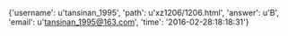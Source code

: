 {'username': u'tansinan_1995', 'path': u'xz1206/1206.html', 'answer': u'B', 'email': u'tansinan_1995@163.com', 'time': '2016-02-28:18:18:31'}